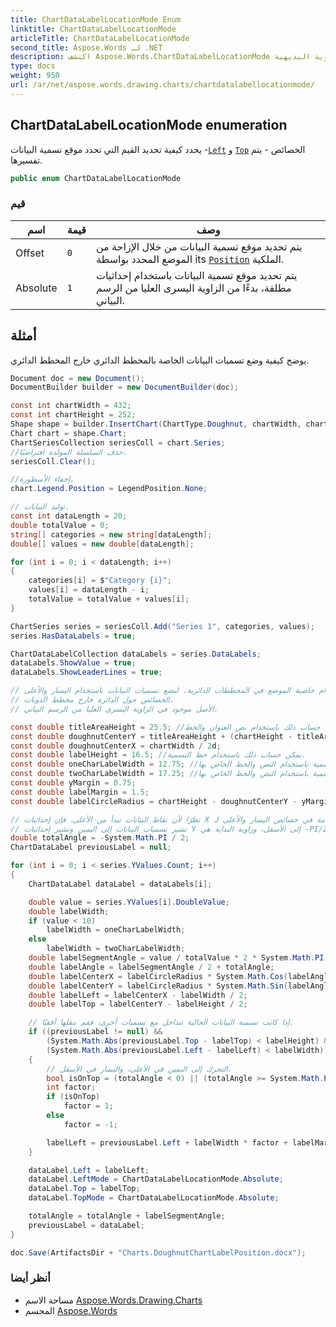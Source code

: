 ```yaml
---
title: ChartDataLabelLocationMode Enum
linktitle: ChartDataLabelLocationMode
articleTitle: ChartDataLabelLocationMode
second_title: Aspose.Words لـ .NET
description: اكتشف Aspose.Words.ChartDataLabelLocationMode لتخصيص موضع تسمية البيانات بشكل فعال باستخدام إعدادات الخاصية اليسرى والعلوية البديهية.
type: docs
weight: 950
url: /ar/net/aspose.words.drawing.charts/chartdatalabellocationmode/
---
```

## ChartDataLabelLocationMode enumeration

يحدد كيفية تحديد القيم التي تحدد موقع تسمية البيانات -[`Left`](../chartdatalabel/left/) و [`Top`](../chartdatalabel/top/) الخصائص - يتم تفسيرها.

```csharp
public enum ChartDataLabelLocationMode
```

### قيم

| اسم | قيمة | وصف |
| --- | --- | --- |
| Offset | `0` | يتم تحديد موقع تسمية البيانات من خلال الإزاحة من الموضع المحدد بواسطة its [`Position`](../chartdatalabel/position/) الملكية. |
| Absolute | `1` | يتم تحديد موقع تسمية البيانات باستخدام إحداثيات مطلقة، بدءًا من الزاوية اليسرى العليا من الرسم البياني. |

## أمثلة

يوضح كيفية وضع تسميات البيانات الخاصة بالمخطط الدائري خارج المخطط الدائري.

```csharp
Document doc = new Document();
DocumentBuilder builder = new DocumentBuilder(doc);

const int chartWidth = 432;
const int chartHeight = 252;
Shape shape = builder.InsertChart(ChartType.Doughnut, chartWidth, chartHeight);
Chart chart = shape.Chart;
ChartSeriesCollection seriesColl = chart.Series;
//حذف السلسلة المولدة افتراضيًا.
seriesColl.Clear();

//إخفاء الأسطورة.
chart.Legend.Position = LegendPosition.None;

// توليد البيانات.
const int dataLength = 20;
double totalValue = 0;
string[] categories = new string[dataLength];
double[] values = new double[dataLength];

for (int i = 0; i < dataLength; i++)
{
    categories[i] = $"Category {i}";
    values[i] = dataLength - i;
    totalValue = totalValue + values[i];
}

ChartSeries series = seriesColl.Add("Series 1", categories, values);
series.HasDataLabels = true;

ChartDataLabelCollection dataLabels = series.DataLabels;
dataLabels.ShowValue = true;
dataLabels.ShowLeaderLines = true;

// لا يمكن استخدام خاصية الموضع في المخططات الدائرية. لنضع تسميات البيانات باستخدام اليسار والأعلى.
// الخصائص حول الدائرة خارج مخطط الدونات.
// الأصل موجود في الزاوية اليسرى العليا من الرسم البياني.

const double titleAreaHeight = 25.5; //يمكن حساب ذلك باستخدام نص العنوان والخط.
const double doughnutCenterY = titleAreaHeight + (chartHeight - titleAreaHeight) / 2;
const double doughnutCenterX = chartWidth / 2d;
const double labelHeight = 16.5; //يمكن حساب ذلك باستخدام خط التسمية.
const double oneCharLabelWidth = 12.75; //يمكن حساب ذلك لكل تسمية باستخدام النص والخط الخاص بها.
const double twoCharLabelWidth = 17.25; //يمكن حساب ذلك لكل تسمية باستخدام النص والخط الخاص بها.
const double yMargin = 0.75;
const double labelMargin = 1.5;
const double labelCircleRadius = chartHeight - doughnutCenterY - yMargin - labelHeight / 2;

// نظرًا لأن نقاط البيانات تبدأ من الأعلى، فإن إحداثيات X المستخدمة في خصائص اليسار والأعلى لـ
// تشير تسميات البيانات إلى اليمين وتشير إحداثيات Y إلى الأسفل، وزاوية البداية هي -PI/2.
double totalAngle = -System.Math.PI / 2;
ChartDataLabel previousLabel = null;

for (int i = 0; i < series.YValues.Count; i++)
{
    ChartDataLabel dataLabel = dataLabels[i];

    double value = series.YValues[i].DoubleValue;
    double labelWidth;
    if (value < 10)
        labelWidth = oneCharLabelWidth;
    else
        labelWidth = twoCharLabelWidth;
    double labelSegmentAngle = value / totalValue * 2 * System.Math.PI;
    double labelAngle = labelSegmentAngle / 2 + totalAngle;
    double labelCenterX = labelCircleRadius * System.Math.Cos(labelAngle) + doughnutCenterX;
    double labelCenterY = labelCircleRadius * System.Math.Sin(labelAngle) + doughnutCenterY;
    double labelLeft = labelCenterX - labelWidth / 2;
    double labelTop = labelCenterY - labelHeight / 2;

    // إذا كانت تسمية البيانات الحالية تتداخل مع تسميات أخرى، فقم بنقلها أفقيًا.
    if ((previousLabel != null) &&
        (System.Math.Abs(previousLabel.Top - labelTop) < labelHeight) &&
        (System.Math.Abs(previousLabel.Left - labelLeft) < labelWidth))
    {
        // التحرك إلى اليمين في الأعلى، واليسار في الأسفل.
        bool isOnTop = (totalAngle < 0) || (totalAngle >= System.Math.PI);
        int factor;
        if (isOnTop)
            factor = 1;
        else
            factor = -1;

        labelLeft = previousLabel.Left + labelWidth * factor + labelMargin;
    }

    dataLabel.Left = labelLeft;
    dataLabel.LeftMode = ChartDataLabelLocationMode.Absolute;
    dataLabel.Top = labelTop;
    dataLabel.TopMode = ChartDataLabelLocationMode.Absolute;

    totalAngle = totalAngle + labelSegmentAngle;
    previousLabel = dataLabel;
}

doc.Save(ArtifactsDir + "Charts.DoughnutChartLabelPosition.docx");
```

### أنظر أيضا

* مساحة الاسم [Aspose.Words.Drawing.Charts](../../aspose.words.drawing.charts/)
* المجسم [Aspose.Words](../../)
